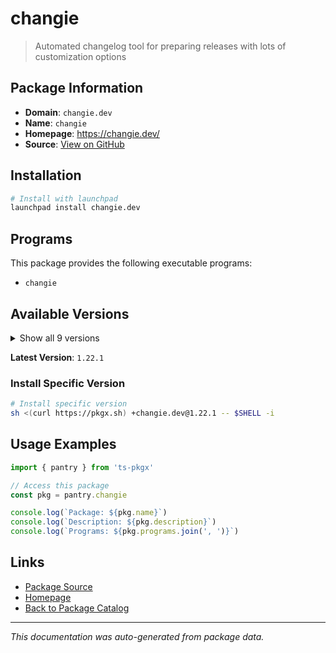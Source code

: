 # changie

> Automated changelog tool for preparing releases with lots of customization options

## Package Information

- **Domain**: `changie.dev`
- **Name**: `changie`
- **Homepage**: https://changie.dev/
- **Source**: [View on GitHub](https://github.com/pkgxdev/pantry/tree/main/projects/changie.dev/package.yml)

## Installation

```bash
# Install with launchpad
launchpad install changie.dev
```

## Programs

This package provides the following executable programs:

- `changie`

## Available Versions

<details>
<summary>Show all 9 versions</summary>

- `1.22.1`, `1.22.0`, `1.21.1`, `1.21.0`, `1.20.1`
- `1.20.0`, `1.19.1`, `1.19.0`, `1.18.0`

</details>

**Latest Version**: `1.22.1`

### Install Specific Version

```bash
# Install specific version
sh <(curl https://pkgx.sh) +changie.dev@1.22.1 -- $SHELL -i
```

## Usage Examples

```typescript
import { pantry } from 'ts-pkgx'

// Access this package
const pkg = pantry.changie

console.log(`Package: ${pkg.name}`)
console.log(`Description: ${pkg.description}`)
console.log(`Programs: ${pkg.programs.join(', ')}`)
```

## Links

- [Package Source](https://github.com/pkgxdev/pantry/tree/main/projects/changie.dev/package.yml)
- [Homepage](https://changie.dev/)
- [Back to Package Catalog](../../package-catalog.md)

---

*This documentation was auto-generated from package data.*
